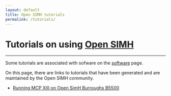```yaml
---
layout: default
title: Open SIMH tutorials
permalink: /tutorials/
---
```

# Tutorials on using [Open SIMH](/)

---

Some tutorials are associated with sofware on the [software](software) page.

On this page, there are links to tutorials that have been generated and are maintained by the Open SIMH community.

 * [Running MCP XIII on Open SimH Burroughs B5500](../B5500_quick_start.pdf)
